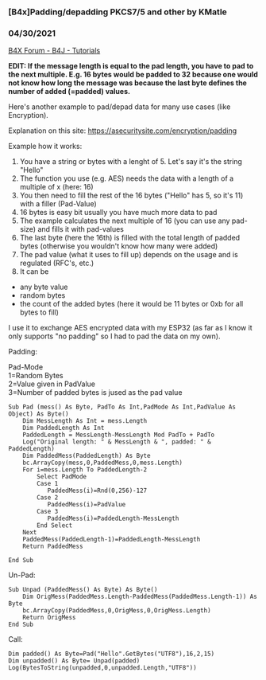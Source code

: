 ### [B4x]Padding/depadding PKCS7/5 and other by KMatle
### 04/30/2021
[B4X Forum - B4J - Tutorials](https://www.b4x.com/android/forum/threads/130258/)

**EDIT: If the message length is equal to the pad length, you have to pad to the next multiple. E.g. 16 bytes would be padded to 32 because one would not know how long the message was because the last byte defines the number of added (=padded) values.**   
  
Here's another example to pad/depad data for many use cases (like Encryption).  
  
Explanation on this site: <https://asecuritysite.com/encryption/padding>  
  
Example how it works:  
  
1. You have a string or bytes with a lenght of 5. Let's say it's the string "Hello"  
2. The function you use (e.g. AES) needs the data with a length of a multiple of x (here: 16)  
3. You then need to fill the rest of the 16 bytes ("Hello" has 5, so it's 11) with a filler (Pad-Value)  
4. 16 bytes is easy bit usually you have much more data to pad  
5. The example calculates the next multiple of 16 (you can use any pad-size) and fills it with pad-values  
6. The last byte (here the 16th) is filled with the total length of padded bytes (otherwise you wouldn't know how many were added)  
7. The pad value (what it uses to fill up) depends on the usage and is regulated (RFC's, etc.)  
8. It can be  
  
- any byte value  
- random bytes  
- the count of the added bytes (here it would be 11 bytes or 0xb for all bytes to fill)  
  
I use it to exchange AES encrypted data with my ESP32 (as far as I know it only supports "no padding" so I had to pad the data on my own).   
  
Padding:  
  
Pad-Mode  
1=Random Bytes  
2=Value given in PadValue  
3=Number of padded bytes is jused as the pad value  
  

```B4X
Sub Pad (mess() As Byte, PadTo As Int,PadMode As Int,PadValue As Object) As Byte()  
    Dim MessLength As Int = mess.Length  
    Dim PaddedLength As Int  
    PaddedLength = MessLength-MessLength Mod PadTo + PadTo  
    Log("Original length: " & MessLength & ", padded: " & PaddedLength)  
    Dim PaddedMess(PaddedLength) As Byte  
    bc.ArrayCopy(mess,0,PaddedMess,0,mess.Length)  
    For i=mess.Length To PaddedLength-2  
        Select PadMode  
        Case 1      
           PaddedMess(i)=Rnd(0,256)-127  
        Case 2  
           PaddedMess(i)=PadValue  
        Case 3  
           PaddedMess(i)=PaddedLength-MessLength  
        End Select   
    Next   
    PaddedMess(PaddedLength-1)=PaddedLength-MessLength  
    Return PaddedMess  
  
End Sub
```

  
  
Un-Pad:  

```B4X
Sub Unpad (PaddedMess() As Byte) As Byte()  
    Dim OrigMess(PaddedMess.Length-PaddedMess(PaddedMess.Length-1)) As Byte  
    bc.ArrayCopy(PaddedMess,0,OrigMess,0,OrigMess.Length)  
    Return OrigMess  
End Sub
```

  
  
Call:  

```B4X
Dim padded() As Byte=Pad("Hello".GetBytes("UTF8"),16,2,15)  
Dim unpadded() As Byte= Unpad(padded)  
Log(BytesToString(unpadded,0,unpadded.Length,"UTF8"))
```